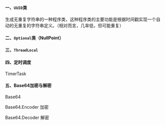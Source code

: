 #### 一、`UUID`类

​	 	生成无重复字符串的一种程序类，这种程序类的主要功能是根据时间戳实现一个自动的无重复的字符串定义。（相对而言，几率低，但可能重复）





#### 二、`Optional`类（NullPoint）



#### 三、`ThreadLocal`



#### 四、定时调度

TimerTask

#### 五、Base64加密与解密

Base64

Base64.Encoder  加密

Base64.Decoder 解密



